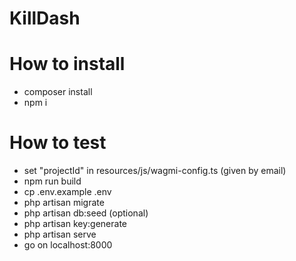 
# KillDash

# How to install
- composer install
- npm i

# How to test
- set "projectId" in resources/js/wagmi-config.ts (given by email)
- npm run build
- cp .env.example .env
- php artisan migrate
- php artisan db:seed (optional)
- php artisan key:generate
- php artisan serve
- go on localhost:8000
